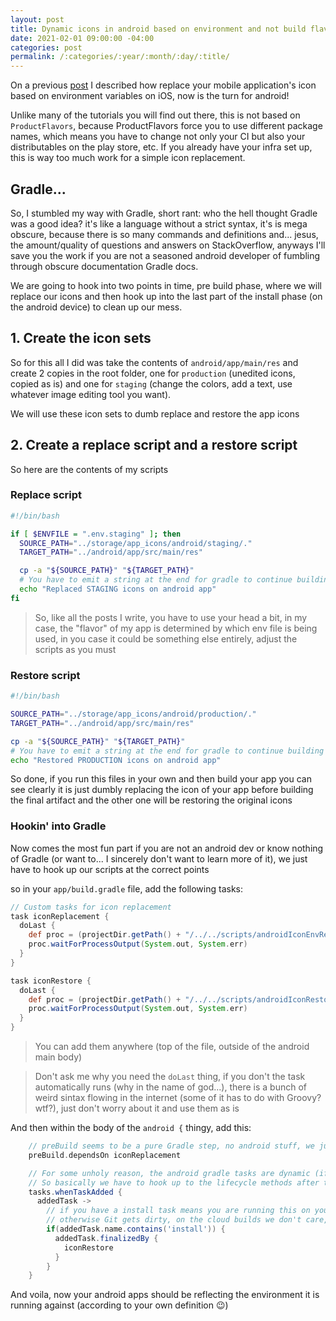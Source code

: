 ```yaml
---
layout: post
title: Dynamic icons in android based on environment and not build flavors (react-native)
date: 2021-02-01 09:00:00 -04:00
categories: post
permalink: /:categories/:year/:month/:day/:title/
---
```


On a previous [post](/posts/2020-09-17-replace-ios-icon-based-on-environment) I described how replace your mobile application's icon based on environment variables on iOS, now is the turn for android!

Unlike many of the tutorials you will find out there, this is not based on `ProductFlavors`, because ProductFlavors force you to use different package names, which means you have to change not only your CI but also your distributables on the play store, etc. If you already have your infra set up, this is way too much work for a simple icon replacement.

## Gradle...

So, I stumbled my way with Gradle, short rant: who the hell thought Gradle was a good idea? it's like a language without a strict syntax, it's is mega obscure, because there is so many commands and definitions and... jesus, the amount/quality of questions and answers on StackOverflow, anyways I'll save you the work if you are not a seasoned android developer of fumbling through obscure documentation Gradle docs.

We are going to hook into two points in time, pre build phase, where we will replace our icons and then hook up into the last part of the install phase (on the android device) to clean up our mess.

## 1. Create the icon sets

So for this all I did was take the contents of `android/app/main/res` and create 2 copies in the root folder, one for `production` (unedited icons, copied as is) and one for `staging` (change the colors, add a text, use whatever image editing tool you want).

We will use these icon sets to dumb replace and restore the app icons

## 2. Create a replace script and a restore script

So here are the contents of my scripts

### Replace script

```bash
#!/bin/bash

if [ $ENVFILE = ".env.staging" ]; then
  SOURCE_PATH="../storage/app_icons/android/staging/."
  TARGET_PATH="../android/app/src/main/res"

  cp -a "${SOURCE_PATH}" "${TARGET_PATH}"
  # You have to emit a string at the end for gradle to continue building the app
  echo "Replaced STAGING icons on android app"
fi
```
> So, like all the posts I write, you have to use your head a bit, in my case, the "flavor" of my app is determined by which env file is being used, in you case it could be something else entirely, adjust the scripts as you must

### Restore script

```bash
#!/bin/bash

SOURCE_PATH="../storage/app_icons/android/production/."
TARGET_PATH="../android/app/src/main/res"

cp -a "${SOURCE_PATH}" "${TARGET_PATH}"
# You have to emit a string at the end for gradle to continue building the app
echo "Restored PRODUCTION icons on android app"

```

So done, if you run this files in your own and then build your app you can see clearly it is just dumbly replacing the icon of your app before building the final artifact and the other one will be restoring the original icons

### Hookin' into Gradle

Now comes the most fun part if you are not an android dev or know nothing of Gradle (or want to... I sincerely don't want to learn more of it), we just have to hook up our scripts at the correct points

so in your `app/build.gradle` file, add the following tasks:

```gradle
// Custom tasks for icon replacement
task iconReplacement {
  doLast {
    def proc = (projectDir.getPath() + "/../../scripts/androidIconEnvReplace.sh").execute()
    proc.waitForProcessOutput(System.out, System.err)
  }
}

task iconRestore {
  doLast {
    def proc = (projectDir.getPath() + "/../../scripts/androidIconRestore.sh").execute()
    proc.waitForProcessOutput(System.out, System.err)
  }
}
```
> You can add them anywhere (top of the file, outside of the android main body)

> Don't ask me why you need the `doLast` thing, if you don't the task automatically runs (why in the name of god...), there is a bunch of weird sintax flowing in the internet (some of it has to do with Groovy? wtf?), just don't worry about it and use them as is

And then within the body of the `android {` thingy, add this:

```gradle
    // preBuild seems to be a pure Gradle step, no android stuff, we just replace the icons
    preBuild.dependsOn iconReplacement

    // For some unholy reason, the android gradle tasks are dynamic (if you used flavors or signing configs you know this)
    // So basically we have to hook up to the lifecycle methods after they have been created
    tasks.whenTaskAdded {
      addedTask ->
        // if you have a install task means you are running this on your local machine and we need to discard our changes (restore icons)
        // otherwise Git gets dirty, on the cloud builds we don't care, the build folder gets discarded anyways
        if(addedTask.name.contains('install')) {
          addedTask.finalizedBy {
            iconRestore
          }
        }
    }
```

And voila, now your android apps should be reflecting the environment it is running against (according to your own definition 😉)